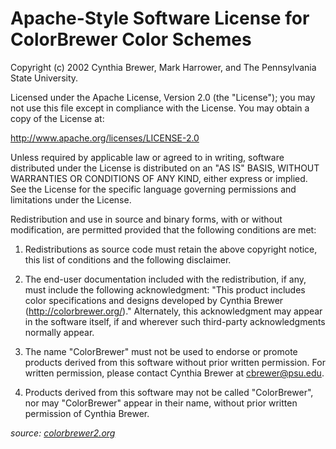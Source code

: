 # Apache-Style Software License for ColorBrewer Color Schemes

Copyright (c) 2002 Cynthia Brewer, Mark Harrower, and The Pennsylvania State University.

Licensed under the Apache License, Version 2.0 (the "License"); you may not use  this file except in compliance with the License. You may obtain a copy of the License at:

http://www.apache.org/licenses/LICENSE-2.0 

Unless required by applicable law or agreed to in writing, software distributed  under the License is distributed on an "AS IS" BASIS, WITHOUT WARRANTIES OR  CONDITIONS OF ANY KIND, either express or implied. See the License for the  specific language governing permissions and limitations under the License.

Redistribution and use in source and binary forms, with or without modification, 
are permitted provided that the following conditions are met: 

1. Redistributions as source code must retain the above copyright notice, this  list of conditions and the following disclaimer. 

2. The end-user documentation included with the redistribution, if any, must  include the following acknowledgment: "This product includes color specifications and designs developed by Cynthia Brewer (http://colorbrewer.org/)." Alternately, this acknowledgment may appear in the software itself, if and wherever such third-party acknowledgments normally appear. 

4. The name "ColorBrewer" must not be used to endorse or promote products derived  from this software without prior written permission. For written permission,  please contact Cynthia Brewer at cbrewer@psu.edu.

5. Products derived from this software may not be called "ColorBrewer", nor may "ColorBrewer" appear in their name, without prior written permission of Cynthia Brewer.

<cite>source: [colorbrewer2.org](https://colorbrewer2.org/export/LICENSE.txt)</cite>